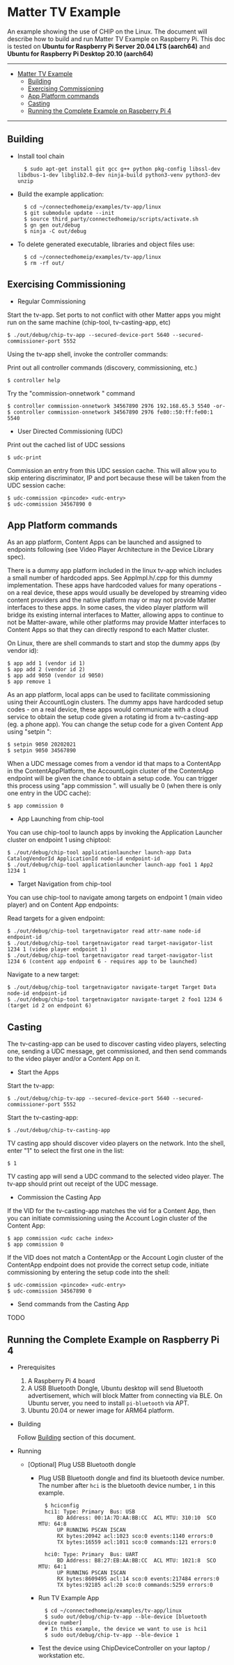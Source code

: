 # Matter TV Example

An example showing the use of CHIP on the Linux. The document will describe how
to build and run Matter TV Example on Raspberry Pi. This doc is tested on
**Ubuntu for Raspberry Pi Server 20.04 LTS (aarch64)** and **Ubuntu for
Raspberry Pi Desktop 20.10 (aarch64)**

<hr>

-   [Matter TV Example](#matter-tv-example)
    -   [Building](#building)
    -   [Exercising Commissioning](#exercising-commissioning)
    -   [App Platform commands](#app-platform-commands)
    -   [Casting](#casting)
    -   [Running the Complete Example on Raspberry Pi 4](#running-the-complete-example-on-raspberry-pi-4)

<hr>

## Building

-   Install tool chain

          $ sudo apt-get install git gcc g++ python pkg-config libssl-dev libdbus-1-dev libglib2.0-dev ninja-build python3-venv python3-dev unzip

-   Build the example application:

          $ cd ~/connectedhomeip/examples/tv-app/linux
          $ git submodule update --init
          $ source third_party/connectedhomeip/scripts/activate.sh
          $ gn gen out/debug
          $ ninja -C out/debug

-   To delete generated executable, libraries and object files use:

          $ cd ~/connectedhomeip/examples/tv-app/linux
          $ rm -rf out/

## Exercising Commissioning

-   Regular Commissioning

Start the tv-app. Set ports to not conflict with other Matter apps you might run
on the same machine (chip-tool, tv-casting-app, etc)

    $ ./out/debug/chip-tv-app --secured-device-port 5640 --secured-commissioner-port 5552

Using the tv-app shell, invoke the controller commands:

Print out all controller commands (discovery, commissioning, etc.)

    $ controller help

Try the "commission-onnetwork <pincode> <disc> <IP> <port>" command

    $ controller commission-onnetwork 34567890 2976 192.168.65.3 5540 -or-
    $ controller commission-onnetwork 34567890 2976 fe80::50:ff:fe00:1 5540

-   User Directed Commissioning (UDC)

Print out the cached list of UDC sessions

    $ udc-print

Commission an entry from this UDC session cache. This will allow you to skip
entering discriminator, IP and port because these will be taken from the UDC
session cache:

    $ udc-commission <pincode> <udc-entry>
    $ udc-commission 34567890 0

## App Platform commands

As an app platform, Content Apps can be launched and assigned to endpoints
following (see Video Player Architecture in the Device Library spec).

There is a dummy app platform included in the linux tv-app which includes a
small number of hardcoded apps. See AppImpl.h/.cpp for this dummy
implementation. These apps have hardcoded values for many operations - on a real
device, these apps would usually be developed by streaming video content
providers and the native platform may or may not provide Matter interfaces to
these apps. In some cases, the video player platform will bridge its existing
internal interfaces to Matter, allowing apps to continue to not be Matter-aware,
while other platforms may provide Matter interfaces to Content Apps so that they
can directly respond to each Matter cluster.

On Linux, there are shell commands to start and stop the dummy apps (by vendor
id):

    $ app add 1 (vendor id 1)
    $ app add 2 (vendor id 2)
    $ app add 9050 (vendor id 9050)
    $ app remove 1

As an app platform, local apps can be used to facilitate commissioning using
their AccountLogin clusters. The dummy apps have hardcoded setup codes - on a
real device, these apps would communicate with a cloud service to obtain the
setup code given a rotating id from a tv-casting-app (eg. a phone app). You can
change the setup code for a given Content App using "setpin <vid> <pincode>":

    $ setpin 9050 20202021
    $ setpin 9050 34567890

When a UDC message comes from a vendor id that maps to a ContentApp in the
ContentAppPlatform, the AccountLogin cluster of the ContentApp endpoint will be
given the chance to obtain a setup code. You can trigger this process using "app
commission <udc-entry>". <udc-entry> will usually be 0 (when there is only one
entry in the UDC cache):

    $ app commission 0

-   App Launching from chip-tool

You can use chip-tool to launch apps by invoking the Application Launcher
cluster on endpoint 1 using chiptool:

    $ ./out/debug/chip-tool applicationlauncher launch-app Data CatalogVendorId ApplicationId node-id endpoint-id
    $ ./out/debug/chip-tool applicationlauncher launch-app foo1 1 App2 1234 1

-   Target Navigation from chip-tool

You can use chip-tool to navigate among targets on endpoint 1 (main video
player) and on Content App endpoints:

Read targets for a given endpoint:

    $ ./out/debug/chip-tool targetnavigator read attr-name node-id endpoint-id
    $ ./out/debug/chip-tool targetnavigator read target-navigator-list 1234 1 (video player endpoint 1)
    $ ./out/debug/chip-tool targetnavigator read target-navigator-list 1234 6 (content app endpoint 6 - requires app to be launched)

Navigate to a new target:

    $ ./out/debug/chip-tool targetnavigator navigate-target Target Data node-id endpoint-id
    $ ./out/debug/chip-tool targetnavigator navigate-target 2 foo1 1234 6 (target id 2 on endpoint 6)

## Casting

The tv-casting-app can be used to discover casting video players, selecting one,
sending a UDC message, get commissioned, and then send commands to the video
player and/or a Content App on it.

-   Start the Apps

Start the tv-app:

    $ ./out/debug/chip-tv-app --secured-device-port 5640 --secured-commissioner-port 5552

Start the tv-casting-app:

    $ ./out/debug/chip-tv-casting-app

TV casting app should discover video players on the network. Into the shell,
enter "1" to select the first one in the list:

    $ 1

TV casting app will send a UDC command to the selected video player. The tv-app
should print out receipt of the UDC message.

-   Commission the Casting App

If the VID for the tv-casting-app matches the vid for a Content App, then you
can initiate commissioning using the Account Login cluster of the Content App:

    $ app commission <udc cache index>
    $ app commission 0

If the VID does not match a ContentApp or the Account Login cluster of the
ContentApp endpoint does not provide the correct setup code, initiate
commissioning by entering the setup code into the shell:

    $ udc-commission <pincode> <udc-entry>
    $ udc-commission 34567890 0

-   Send commands from the Casting App

TODO

## Running the Complete Example on Raspberry Pi 4

-   Prerequisites

    1. A Raspberry Pi 4 board
    2. A USB Bluetooth Dongle, Ubuntu desktop will send Bluetooth advertisement,
       which will block Matter from connecting via BLE. On Ubuntu server, you
       need to install `pi-bluetooth` via APT.    
    3. Ubuntu 20.04 or newer image for ARM64 platform.

-   Building

    Follow [Building](#building) section of this document.

-   Running

    -   [Optional] Plug USB Bluetooth dongle

        -   Plug USB Bluetooth dongle and find its bluetooth device number. The
            number after `hci` is the bluetooth device number, `1` in this
            example.

                  $ hciconfig
                  hci1:	Type: Primary  Bus: USB
                      BD Address: 00:1A:7D:AA:BB:CC  ACL MTU: 310:10  SCO MTU: 64:8
                      UP RUNNING PSCAN ISCAN
                      RX bytes:20942 acl:1023 sco:0 events:1140 errors:0
                      TX bytes:16559 acl:1011 sco:0 commands:121 errors:0

                  hci0:	Type: Primary  Bus: UART
                      BD Address: B8:27:EB:AA:BB:CC  ACL MTU: 1021:8  SCO MTU: 64:1
                      UP RUNNING PSCAN ISCAN
                      RX bytes:8609495 acl:14 sco:0 events:217484 errors:0
                      TX bytes:92185 acl:20 sco:0 commands:5259 errors:0

        -   Run TV Example App

                  $ cd ~/connectedhomeip/examples/tv-app/linux
                  $ sudo out/debug/chip-tv-app --ble-device [bluetooth device number]
                  # In this example, the device we want to use is hci1
                  $ sudo out/debug/chip-tv-app --ble-device 1

        -   Test the device using ChipDeviceController on your laptop /
            workstation etc.
